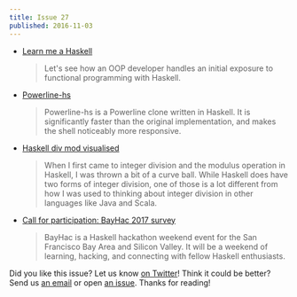 ```yaml
---
title: Issue 27
published: 2016-11-03
---
```


-   [Learn me a Haskell](https://blog.cotten.io/learn-me-a-haskell-5970bf4ac206)

    > Let's see how an OOP developer handles an initial exposure to functional programming with Haskell.

-   [Powerline-hs](https://github.com/rdnetto/powerline-hs/blob/c6b552f594ae4a96f9e2af9fbc0726371fd005b6/README.md)

    > Powerline-hs is a Powerline clone written in Haskell. It is significantly faster than the original implementation, and makes the shell noticeably more responsive.

-   [Haskell div mod visualised](http://www.prigrammer.com/?p=321)

    > When I first came to integer division and the modulus operation in Haskell, I was thrown a bit of a curve ball. While Haskell does have two forms of integer division, one of those is a lot different from how I was used to thinking about integer division in other languages like Java and Scala.

-   [Call for participation: BayHac 2017 survey](https://mail.haskell.org/pipermail/haskell-cafe/2016-November/125423.html)

    > BayHac is a Haskell hackathon weekend event for the San Francisco Bay Area and Silicon Valley. It will be a weekend of learning, hacking, and connecting with fellow Haskell enthusiasts.

Did you like this issue?
Let us know [on Twitter](https://twitter.com/haskellweekly)!
Think it could be better?
Send us [an email](mailto:info@haskellweekly.news) or open [an issue](https://github.com/haskellweekly/haskellweekly.github.io/issues/new).
Thanks for reading!
